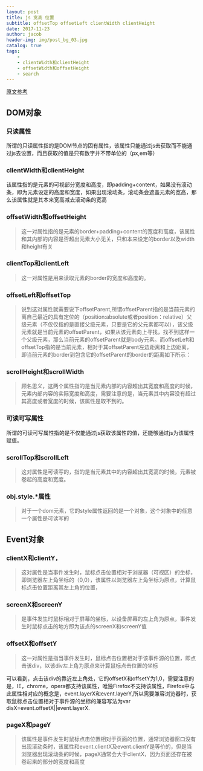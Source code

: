 ```yaml
---
layout: post
title: js 宽高 位置 
subtitle: offsetTop offsetLeft clientWidth clientHeight
date: 2017-11-23
author: jacob
header-img: img/post_bg_03.jpg
catalog: true
tags: 
    -   
    - clientWidth和clientHeight
    - offsetWidth和offsetHeight
    - search
---
```

[原文参考](https://segmentfault.com/a/1190000002545307)
## DOM对象
### 只读属性

所谓的只读属性指的是DOM节点的固有属性，该属性只能通过js去获取而不能通过js去设置，而且获取的值是只有数字并不带单位的（px,em等）

### clientWidth和clientHeight
 
 该属性指的是元素的可视部分宽度和高度，即padding+content，如果没有滚动条，即为元素设定的高度和宽度，如果出现滚动条，滚动条会遮盖元素的宽高，那么该属性就是其本来宽高减去滚动条的宽高

### offsetWidth和offsetHeight


 >这一对属性指的是元素的border+padding+content的宽度和高度，该属性和其内部的内容是否超出元素大小无关，只和本来设定的border以及width和height有关

### clientTop和clientLeft
>这一对属性是用来读取元素的border的宽度和高度的。

### offsetLeft和offsetTop
>说到这对属性就需要说下offsetParent,所谓offsetParent指的是当前元素的离自己最近的具有定位的（position:absolute或者position：relative）父级元素（不仅仅指的是直接父级元素，只要是它的父元素都可以），该父级元素就是当前元素的offsetParent，如果从该元素向上寻找，找不到这样一个父级元素，那么当前元素的offsetParent就是body元素。而offsetLeft和offsetTop指的是当前元素，相对于其offsetParent左边距离和上边距离，即当前元素的border到包含它的offsetParent的border的距离如下所示：

###  scrollHeight和scrollWidth
>顾名思义，这两个属性指的是当元素内部的内容超出其宽度和高度的时候，元素内部内容的实际宽度和高度，需要注意的是，当元素其中内容没有超过其高度或者宽度的时候，该属性是取不到的。

### 可读可写属性
所谓的可读可写属性指的是不仅能通过js获取该属性的值，还能够通过js为该属性赋值。

### scrollTop和scrollLeft
 >这对属性是可读写的，指的是当元素其中的内容超出其宽高的时候，元素被卷起的高度和宽度。

### obj.style.*属性
>对于一个dom元素，它的style属性返回的是一个对象，这个对象中的任意一个属性是可读写的

## Event对象
### clientX和clientY，

>这对属性是当事件发生时，鼠标点击位置相对于浏览器（可视区）的坐标，即浏览器左上角坐标的（0,0），该属性以浏览器左上角坐标为原点，计算鼠标点击位置距离其左上角的位置，

### screenX和screenY
>是事件发生时鼠标相对于屏幕的坐标，以设备屏幕的左上角为原点，事件发生时鼠标点击的地方即为该点的screenX和screenY值

### offsetX和offsetY
>这一对属性是指当事件发生时，鼠标点击位置相对于该事件源的位置，即点击该div，以该div左上角为原点来计算鼠标点击位置的坐标

可以看到，点击该div的靠近左上角处，它的offsetX和offsetY为1,0，需要注意的是，IE，chrome，opera都支持该属性，唯独Firefox不支持该属性，Firefox中与此属性相对应的概念是，event.layerX和event.layerY,所以需要兼容浏览器时，获取鼠标点击位置相对于事件源的坐标的兼容写法为var disX=event.offsetX||event.layerX.

### pageX和pageY

>该属性是事件发生时鼠标点击位置相对于页面的位置，通常浏览器窗口没有出现滚动条时，该属性和event.clientX及event.clientY是等价的，但是当浏览器出现滚动条的时候，pageX通常会大于clientX，因为页面还存在被卷起来的部分的宽度和高度